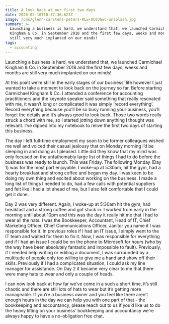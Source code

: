 ```yaml
---
title: A look back at our first two days
date: 2020-02-10T10:37:36.623Z
image: /cms/glenn-carstens-peters-RLw-UC03Gwc-unsplash.jpg
summary: >-
  Launching a business is hard, we understand that, we launched Carmichael
  Kingham & Co. in September 2018 and the first few days, weeks and months are
  still very much implanted on our minds!
tags:
  - accounting
---
```

Launching a business is hard, we understand that, we launched Carmichael Kingham & Co. in September 2018 and the first few days, weeks and months are still very much implanted on our minds!

At this point we’re still in the early stages of our business’ life however I just wanted to take a moment to look back on the journey so far. Before starting Carmichael Kingham & Co. I attended a conference for accounting practitioners and the keynote speaker said something that really resonated with me, it wasn’t long or complicated it was simply ‘record everything’. Record everything because you’ll be so busy running your business, you’ll forget the details and it’s always good to look back. Those two words really struck a chord with me, so I started jotting down anything I thought was relevant. I’ve dipped into my notebook to relive the first two days of starting this business.

The day I left full-time employment my soon to be former colleagues wished me well and voiced their casual jealousy that on Monday morning I’d be sleeping in and doing as I pleased. Little did they know that my mind was only focused on the unfathomably large list of things I had to do before the business was ready to launch. This was Friday. The following Monday (Day 1) was for the most part enjoyable. I woke-up at 5:30am, hit the gym, had a hearty breakfast and strong coffee and began my day. I was keen to be doing my own thing and excited about working on the business. I made a long list of things I needed to do, had a few calls with potential suppliers and felt like I had a lot ahead of me, but I also felt comfortable that I could get it done.

Day 2 was very different. Again, I woke-up at 5:30am hit the gym, had breakfast and a strong coffee and got stuck in. I worked from early in the morning until about 10pm and this was the day it really hit me that I had to wear all the hats. I was the Bookkeeper, Accountant, Head of IT, Chief Marketing Officer, Chief Communications Officer, Janitor you name it I was responsible for it. In previous roles if I had an IT issue, I simply went to the IT team and waited for them to fix it. Now, I was responsible for everything and if I had an issue I could be on the phone to Microsoft for hours (who by the way have been absolutely fantastic and impossible to fault). Previously, if I needed help writing or editing a document, I was surrounded by a multitude of people only too willing to give me a hand and show off their skills. Previously if I had a complicated situation, I could ask my line manager for assistance. On Day 2 it became very clear to me that there were many hats to wear and only a couple of heads.

I can now look back at how far we’ve come in a such a short time, it’s still chaotic and there are still lots of hats to wear but it’s getting more manageable. If you’re a business owner and you feel like there aren’t enough hours in the day we can help you with one part of that - the bookkeeping and accountancy, please reach out to us if you’d like us to do the heavy lifting on your business’ bookkeeping and accountancy we’re always happy to have a no-obligation free chat.
